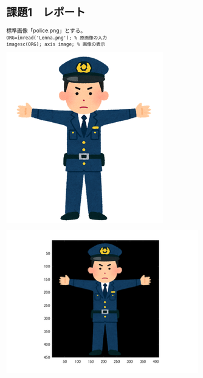 
# 課題1　レポート

標準画像「police.png」とする。   
`ORG=imread('Lenna.png'); % 原画像の入力`  
`imagesc(ORG); axis image; % 画像の表示`


![現画像](image/police.png)

![1/2](image/police1.png)
